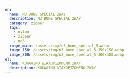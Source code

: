 ```yaml
---
en:
  name: N3 BONE SPECIAL 2WAY
  description: N3 BONE SPECIAL 2WAY
  category: zipper
  tags:
    - nylon
    - zipper
    - no3
  image_main: /assets/img/n3_bone_special_5.webp
  image_150: /assets/img/n3_bone_special_5-150x150.webp
  image_300: /assets/img/n3_bone_special_5-300x300.webp
el:
  name: ΚΟΚΑΛΙΝΟ ΔΙΑΧΩΡΙΖΟΜΕΝΟ 2WAY
  description: ΚΟΚΑΛΙΝΟ ΔΙΑΧΩΡΙΖΟΜΕΝΟ 2WAY
---
```

